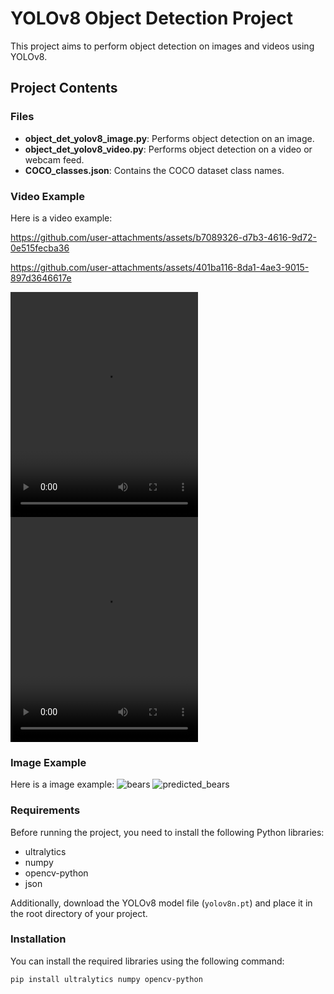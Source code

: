 # YOLOv8 Object Detection Project

This project aims to perform object detection on images and videos using YOLOv8.

## Project Contents

### Files

- **object_det_yolov8_image.py**: Performs object detection on an image.
- **object_det_yolov8_video.py**: Performs object detection on a video or webcam feed.
- **COCO_classes.json**: Contains the COCO dataset class names.

### Video Example

Here is a video example:

https://github.com/user-attachments/assets/b7089326-d7b3-4616-9d72-0e515fecba36

https://github.com/user-attachments/assets/401ba116-8da1-4ae3-9015-897d3646617e


<video width="300" height="360" controls>
  <source src="videos\input_video.mp4" type="video/mp4">
  Your browser does not support the video tag.
</video>
<video width="300" height="360" controls>
  <source src="videos\output_video.mp4" type="video/mp4">
  Your browser does not support the video tag.
</video>

### Image Example

Here is a image example:
![bears](https://github.com/user-attachments/assets/975bf1ab-fee6-4200-9072-0a201e687dec)
![predicted_bears](https://github.com/user-attachments/assets/3ba8d1fb-832b-42e9-8479-58b333d575e4)

### Requirements

Before running the project, you need to install the following Python libraries:

- ultralytics
- numpy
- opencv-python
- json

Additionally, download the YOLOv8 model file (`yolov8n.pt`) and place it in the root directory of your project.

### Installation

You can install the required libraries using the following command:

```bash
pip install ultralytics numpy opencv-python 
